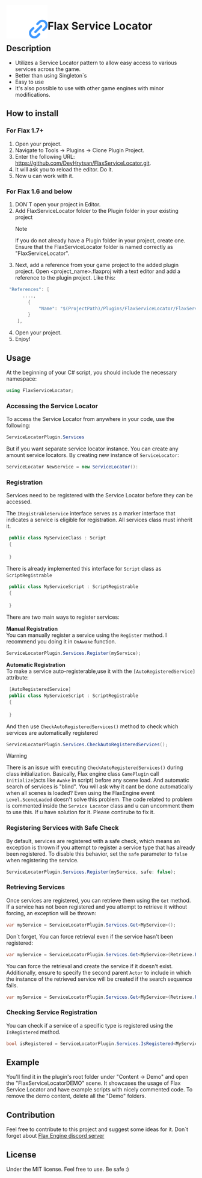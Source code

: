 <img align="left" src="https://github.com/DevHrytsan/FlaxServiceLocator/blob/main/Icon/fsl_icon.png" width="110px"/>
<h1>Flax Service Locator</h1>

## Description
- Utilizes a Service Locator pattern to allow easy access to various services across the game.
- Better than using Singleton`s
- Easy to use
- It's also possible to use with other game engines with minor modifications.
  
## How to install
### For Flax 1.7+ 
1. Open your project.
2. Navigate to Tools -> Plugins -> Clone Plugin Project.
3. Enter the following URL: https://github.com/DevHrytsan/FlaxServiceLocator.git.
4. It will ask you to reload the editor. Do it.
5. Now u can work with it.
   
### For Flax 1.6 and below
1. DON`T open your project in Editor.
2. Add FlaxServiceLocator folder to the Plugin folder in your existing project
   > [!NOTE]
   > If you do not already have a Plugin folder in your project, create one.
   > Ensure that the FlaxServiceLocator folder is named correctly as "FlaxServiceLocator".
3. Next, add a reference from your game project to the added plugin project. Open <project_name>.flaxproj with a text editor and add a reference to the plugin project.
Like this:
``` csharp
 "References": [
      ....,
        {
            "Name": "$(ProjectPath)/Plugins/FlaxServiceLocator/FlaxServiceLocator.flaxproj"
        }
    ],
```
4. Open your project.
5. Enjoy!
   
## Usage
At the beginning of your C# script, you should include the necessary namespace:
```csharp
using FlaxServiceLocator;
```

### Accessing the Service Locator
To access the Service Locator from anywhere in your code, use the following:
```csharp
ServiceLocatorPlugin.Services
```
But if you want separate service locator instance. You can create any amount service locators. By creating new instance of `ServiceLocator`:
``` csharp
ServiceLocator NewService = new ServiceLocator():
```

### Registration
Services need to be registered with the Service Locator before they can be accessed. 

The `IRegistrableService` interface serves as a marker interface that indicates a service is eligible for registration.
All services class must inherit it.
``` csharp
 public class MyServiceClass : Script
 {
   
 }
```
There is already implemented this interface for `Script` class as `ScriptRegistrable` 
``` csharp
 public class MyServiceScript : ScriptRegistrable
 {
   
 }
```
There are two main ways to register services:

**Manual Registration** <br />
You can manually register a service using the `Register` method. I recommend you doing it in `OnAwake` function.

``` csharp
ServiceLocatorPlugin.Services.Register(myService);
```

**Automatic Registration** <br />
To make a service auto-registerable,use it with the `[AutoRegisteredService]` attribute:

``` csharp
 [AutoRegisteredService]
 public class MyServiceScript : ScriptRegistrable
 {
   
 }
```
And then use `CheckAutoRegisteredServices()` method to check which services are automatically registered 
``` csharp
ServiceLocatorPlugin.Services.CheckAutoRegisteredServices();
```
> [!WARNING]
> There is an issue with executing `CheckAutoRegisteredServices()` during class initialization. Basically, Flax engine class `GamePlugin` call `Initialize`(acts like `Awake` in script) before any scene load. And automatic search of services is "blind".
> You will ask why it cant be done automatically when all scenes is loaded?
> Even using the FlaxEngine event `Level.SceneLoaded` doesn't solve this problem. The code related to problem is commented inside the `Service Locator` class and u can uncomment them to use this.
> If u have solution for it. Please contirube to fix it.  

### Registering Services with Safe Check
By default, services are registered with a safe check, which means an exception is thrown if you attempt to register a service type that has already been registered. To disable this behavior, set the `safe` parameter to `false` when registering the service.
``` csharp
ServiceLocatorPlugin.Services.Register(myService, safe: false);
```

### Retrieving Services
Once services are registered, you can retrieve them using the `Get` method. <br />
If a service has not been registered and you attempt to retrieve it without forcing, an exception will be thrown:
``` csharp
var myService = ServiceLocatorPlugin.Services.Get<MyService>();
```
Don`t forget, You can force retrieval even if the service hasn't been registered:
``` csharp
var myService = ServiceLocatorPlugin.Services.Get<MyService>(Retrieve.Find);
```

You can force the retrieval and create the service if it doesn't exist. Additionally, ensure to specify the second parent `Actor` to include in which the instance of the retrieved service will be created if the search sequence fails.

``` csharp
var myService = ServiceLocatorPlugin.Services.Get<MyService>(Retrieve.FindOrCreate, myServiceActorParent);
```
### Checking Service Registration
You can check if a service of a specific type is registered using the `IsRegistered` method.

``` csharp
bool isRegistered = ServiceLocatorPlugin.Services.IsRegistered<MyService>();
```

## Example 
You'll find it in the plugin's root folder under "Content -> Demo" and open the "FlaxServiceLocatorDEMO" scene. It showcases the usage of Flax Service Locator and have example scripts with nicely commented code. To remove the demo content, delete all the "Demo" folders.

## Contribution
Feel free to contribute to this project and suggest some ideas for it. Don`t forget about [Flax Engine discord server](https://discord.com/invite/yFBCmY9)
## License
Under the MIT license. Feel free to use. Be safe :)


